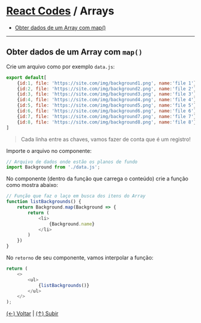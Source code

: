 # [React Codes](https://github.com/systemboys/React_Codes#react-codes "React Codes") / Arrays

- [Obter dados de um Array com map()](https://github.com/systemboys/React_Codes/tree/main/Array#obter-dados-de-um-array-com-map "Obter dados de um Array com map()")

------------
## Obter dados de um Array com `map()`

Crie um arquivo como por exemplo `data.js`:

```javascript
export default[
    {id:1, file: 'https://site.com/img/background1.png', name:'file 1'},
    {id:2, file: 'https://site.com/img/background2.png', name:'file 2'},
    {id:3, file: 'https://site.com/img/background3.png', name:'file 3'},
    {id:4, file: 'https://site.com/img/background4.png', name:'file 4'},
    {id:5, file: 'https://site.com/img/background5.png', name:'file 5'},
    {id:6, file: 'https://site.com/img/background6.png', name:'file 6'},
    {id:7, file: 'https://site.com/img/background7.png', name:'file 7'},
    {id:8, file: 'https://site.com/img/background8.png', name:'file 8'},
]
```

> Cada linha entre as chaves, vamos fazer de conta que é um registro!

Importe o arquivo no componente:

```javascript
// Arquivo de dados onde estão os planos de fundo
import Background from './data.js';
```

No componente (dentro da função que carrega o conteúdo) crie a função como mostra abaixo:

```javascript
// Função que faz o laço em busca dos itens do Array
function listBackgrounds() {
    return Background.map(Background => {
        return (
            <li>
                {Background.name}
            </li>
        )
    })
}
```

No `retorno` de seu componente, vamos interpolar a função:

```javascript
return (
    <>
        <ul>
            {listBackgrounds()}
        </ul>
    </>
);
```

[(&larr;) Voltar](https://github.com/systemboys/React_Codes#react-codes "Voltar ao Sumário") | 
[(&uarr;) Subir](https://github.com/systemboys/React_Codes/tree/main/Array#react-codes--arrays "Subir para o topo")
